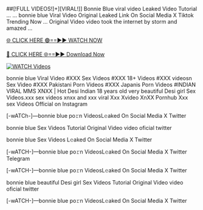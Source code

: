 ##️[!FULL VIDEOS!]+][VIRAL!]] Bonnie Blue viral video Leaked Video Tutorial ... ...
bonnie blue Viral Video Original Leaked Link On Social Media X Tiktok Trending Now ... Original Video video took the internet by storm and amazed ...

[🌐 CLICK HERE 🟢==►► WATCH NOW](https://hqvideonet.blogspot.com/2025/02/ngthb.html)

[🔴 CLICK HERE 🌐==►► Download Now](https://hqvideonet.blogspot.com/2025/02/ngthb.html)

[![WATCH Videos](https://i.imgur.com/dJHk4Zq.gif)](https://hqvideonet.blogspot.com/2025/02/ngthb.html)


bonnie blue Viral Video #XXX Sex Videos #XXX 18+ Videos #XXX videosn Sex Video #XXX Pakistani Porn Videos #XXX Japanis Porn Videos #INDIAN VIRAL MMS XNXX | Hot Desi Indian 18 years old very beautiful Desi girl Sex Videos.xxx sex videos xnxx and xxx viral Xxx Xvideo XnXX Pornhub Xxx sex Videos Official on Instagram

[-wATCh-]—bonnie blue  po𝚛n VideosL𝚎aked On Social Media X Twitter

bonnie blue  Sex Videos Tutorial Original Video video oficial twitter

bonnie blue  Sex Videos L𝚎aked On Social Media X Twitter

[-wATCH-]—bonnie blue  po𝚛n VideosL𝚎aked On Social Media X Twitter Telegram

[-wATCH-]—bonnie blue  po𝚛n VideosL𝚎aked On Social Media X Twitter

bonnie blue  beautiful Desi girl Sex Videos Tutorial Original Video video oficial twitter

[-wATCH-]—bonnie blue  po𝚛n VideosL𝚎aked On Social Media X Twitter 